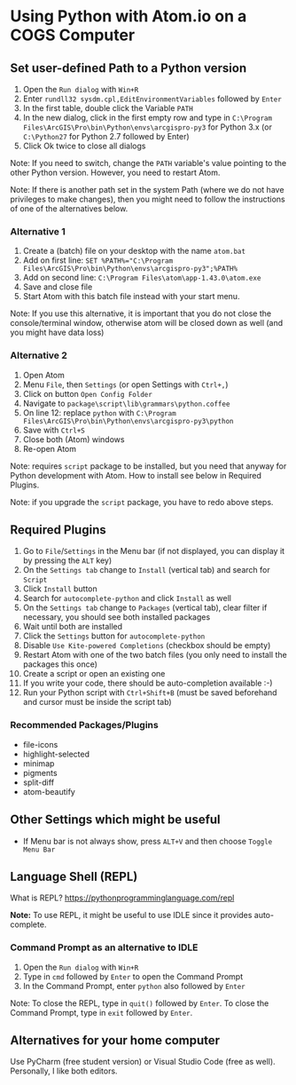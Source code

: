 # Using Python with Atom.io on a COGS Computer
## Set user-defined Path to a Python version
1. Open the `Run dialog` with `Win+R`
2. Enter `rundll32 sysdm.cpl,EditEnvironmentVariables` followed by `Enter`
3. In the first table, double click the Variable `PATH`
4. In the new dialog, click in the first empty row and type in `C:\Program Files\ArcGIS\Pro\bin\Python\envs\arcgispro-py3` for Python 3.x (or `C:\Python27` for Python 2.7 followed by Enter)
5. Click Ok twice to close all dialogs

Note: If you need to switch, change the `PATH` variable's value pointing to the other Python version. However, you need to restart Atom.

Note: If there is another path set in the system Path (where we do not have privileges to make changes), then you might need to follow the instructions of one of the alternatives below.

### Alternative 1
1. Create a (batch) file on your desktop with the name `atom.bat`
2. Add on first line: `SET %PATH%="C:\Program Files\ArcGIS\Pro\bin\Python\envs\arcgispro-py3";%PATH%`
3. Add on second line: `C:\Program Files\atom\app-1.43.0\atom.exe`
4. Save and close file
5. Start Atom with this batch file instead with your start menu.

Note: If you use this alternative, it is important that you do not close the console/terminal window, otherwise atom will be closed down as well (and you might have data loss)

### Alternative 2
1. Open Atom
2. Menu `File`, then `Settings` (or open Settings with `Ctrl+,`)
3. Click on button `Open Config Folder`
4. Navigate to `package\script\lib\grammars\python.coffee`
5. On line 12: replace `python` with `C:\Program Files\ArcGIS\Pro\bin\Python\envs\arcgispro-py3\python`
6. Save with `Ctrl+S`
7. Close both (Atom) windows
8. Re-open Atom

Note: requires `script` package to be installed, but you need that anyway for Python development with Atom. How to install see below in Required Plugins.

Note: if you upgrade the `script` package, you have to redo above steps.

## Required Plugins
1. Go to `File`/`Settings` in the Menu bar (if not displayed, you can display it by pressing the `ALT` key)
2. On the `Settings tab` change to `Install` (vertical tab) and search for `Script`
3. Click `Install` button
4. Search for `autocomplete-python` and click `Install` as well
5. On the `Settings tab` change to `Packages` (vertical tab), clear filter if necessary, you should see both installed packages
6. Wait until both are installed
7. Click the `Settings` button for `autocomplete-python`
8. Disable `Use Kite-powered Completions` (checkbox should be empty)
9. Restart Atom with one of the two batch files (you only need to install the packages this once)
10. Create a script or open an existing one
11. If you write your code, there should be auto-completion available :-)
12. Run your Python script with `Ctrl+Shift+B` (must be saved beforehand and cursor must be inside the script tab)

### Recommended Packages/Plugins
- file-icons
- highlight-selected
- minimap
- pigments
- split-diff
- atom-beautify

## Other Settings which might be useful
- If Menu bar is not always show, press `ALT+V` and then choose `Toggle Menu Bar`

## Language Shell (REPL)
What is REPL? https://pythonprogramminglanguage.com/repl

**Note:** To use REPL, it might be useful to use IDLE since it provides auto-complete.

### Command Prompt as an alternative to IDLE
1. Open the `Run dialog` with `Win+R`
2. Type in `cmd` followed by `Enter` to open the Command Prompt
3. In the Command Prompt, enter `python` also followed by `Enter`

Note: To close the REPL, type in `quit()` followed by `Enter`. To close the Command Prompt, type in `exit` followed by `Enter`.

## Alternatives for your home computer
Use PyCharm (free student version) or Visual Studio Code (free as well). Personally, I like both editors.
